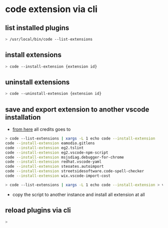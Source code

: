# code extension via cli


## list installed plugins

```bash
> /usr/local/bin/code --list-extensions
```

## install extensions

```bash
> code --install-extension {extension id}
```

## uninstall extensions

```bash
> code --uninstall-extension {extension id}
```

## save and export extension to another vscode installation

- [from here]() all credits goes to []()

```bash
> code --list-extensions | xargs -L 1 echo code --install-extension
code --install-extension eamodio.gitlens
code --install-extension eg2.tslint
code --install-extension eg2.vscode-npm-script
code --install-extension msjsdiag.debugger-for-chrome
code --install-extension redhat.vscode-yaml
code --install-extension steoates.autoimport
code --install-extension streetsidesoftware.code-spell-checker
code --install-extension wix.vscode-import-cost

> code --list-extensions | xargs -L 1 echo code --install-extension > vscode-extension-install.sh
```

- copy the script to another instance and install all extension at all

## reload plugins via cli

```bash
>
```
